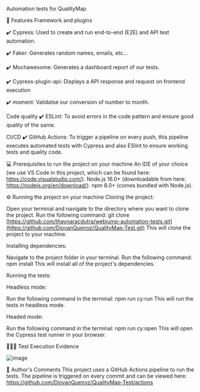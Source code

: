 Automation tests for QualityMap

🚀 Features
Framework and plugins

✔️ Cypress: Used to create and run end-to-end (E2E) and API test automation.

✔️ Faker: Generates random names, emails, etc...

✔️ Mochawesome: Generates a dashboard report of our tests.

✔️ Cypress-plugin-api: Displays a API  response and request on frontend execution

✔️ moment: Validatse our conversion of number to month.

Code quality
✔️ ESLint: To avoid errors in the code pattern and ensure good quality of the same.

CI/CD
✔️ GitHub Actions: To trigger a pipeline on every push, this pipeline executes automated tests with Cypress and also ESlint to ensure working tests and quality code.


💻 Prerequisites to run the project on your machine
An IDE of your choice (we use VS Code in this project, which can be found here: https://code.visualstudio.com/).
Node.js 16.0+ (downloadable from here: https://nodejs.org/en/download/).
npm 8.0+ (comes bundled with Node.js).

⚙️ Running the project on your machine
Cloning the project:

Open your terminal and navigate to the directory where you want to clone the project.
Run the following command:
git clone [https://github.com/thaynaracdutra/webjump-automation-tests.git](https://github.com/DiovanQueiroz/QualityMap-Test.git)
This will clone the project to your machine.

Installing dependencies:

Navigate to the project folder in your terminal.
Run the following command:
npm install
This will install all of the project's dependencies.

Running the tests:

Headless mode:

Run the following command in the terminal:
npm run cy:run
This will run the tests in headless mode.

Headed mode:

Run the following command in the terminal:
npm run cy:open
This will open the Cypress test runner in your browser.


👩🏽‍💻 Test Execution Evidence

![image](https://github.com/DiovanQueiroz/QualityMap-Test/assets/98119854/2dcd05ed-9288-4dc9-8bd3-8b5ce8a8d692)



💬 Author's Comments
This project uses a GitHub Actions pipeline to run the tests. The pipeline is triggered on every commit and can be viewed here: https://github.com/DiovanQueiroz/QualityMap-Test/actions
